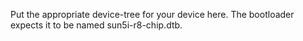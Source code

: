 Put the appropriate device-tree for your device here.
The bootloader expects it to be named sun5i-r8-chip.dtb.
